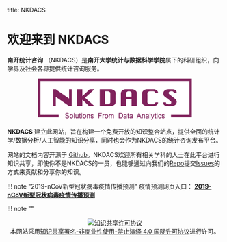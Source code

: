 title: NKDACS

# 欢迎来到 **NKDACS**

**南开统计咨询** （NKDACS）是**南开大学统计与数据科学学院**属下的科研组织，向学界及社会各界提供统计咨询服务。
<div align="center"><img  src="/img/nkdacs.png" style="height:96px;"/></div>

**NKDACS** 建立此网站，旨在构建一个免费开放的知识整合站点，提供全面的统计学/数据分析/人工智能的知识分享，同时也会作为NKDACS的统计咨询发布平台。

网站的文档内容开源于 [Github](https://github.com/NKDACS/NKDACS-Website)。NKDACS欢迎所有相关学科的人士在此平台进行知识共享，即使你不是NKDACS的一员，也能够通过向我们的[Repo](https://github.com/NKDACS/NKDACS-Website)提交[Issues](https://github.com/NKDACS/NKDACS-Website/issues)的方式来贡献和分享你的知识。

!!! note "2019-nCoV新型冠状病毒疫情传播预测"
	疫情预测网页入口： **[2019-nCoV新型冠状病毒疫情传播预测](https://www.nkdacs.com/2019-nCoV/item/index)** 

!!! note ""
    <div align="center"><a rel="license" target=blank href="https://creativecommons.org/licenses/by-nc-nd/4.0/deed.zh"><img alt="知识共享许可协议" style="border-width:0" src="https://i.creativecommons.org/l/by-nc-nd/4.0/88x31.png" /></a><br />本网站采用<a rel="license" target=blank href="https://creativecommons.org/licenses/by-nc-nd/4.0/deed.zh">知识共享署名-非商业性使用-禁止演绎 4.0 国际许可协议</a>进行许可。</div>
